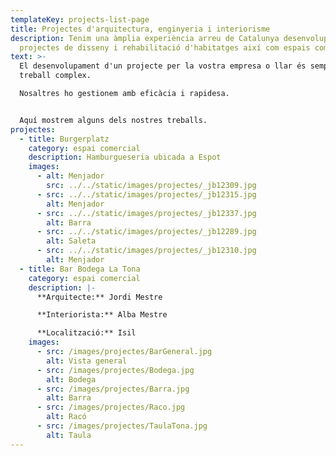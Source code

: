 ```yaml
---
templateKey: projects-list-page
title: Projectes d'arquitectura, enginyeria i interiorisme
description: Tenim una àmplia experiència arreu de Catalunya desenvolupant
  projectes de disseny i rehabilitació d'habitatges així com espais comercials.
text: >-
  El desenvolupament d'un projecte per la vostra empresa o llar és sempre un
  treball complex.

  Nosaltres ho gestionem amb eficàcia i rapidesa.


  Aquí mostrem alguns dels nostres treballs.
projectes:
  - title: Burgerplatz
    category: espai comercial
    description: Hamburgueseria ubicada a Espot
    images:
      - alt: Menjador
        src: ../../static/images/projectes/_jb12309.jpg
      - src: ../../static/images/projectes/_jb12315.jpg
        alt: Menjador
      - src: ../../static/images/projectes/_jb12337.jpg
        alt: Barra
      - src: ../../static/images/projectes/_jb12289.jpg
        alt: Saleta
      - src: ../../static/images/projectes/_jb12310.jpg
        alt: Menjador
  - title: Bar Bodega La Tona
    category: espai comercial
    description: |-
      **Arquitecte:** Jordi Mestre

      **Interiorista:** Alba Mestre

      **Localització:** Isil
    images:
      - src: /images/projectes/BarGeneral.jpg
        alt: Vista general
      - src: /images/projectes/Bodega.jpg
        alt: Bodega
      - src: /images/projectes/Barra.jpg
        alt: Barra
      - src: /images/projectes/Raco.jpg
        alt: Racó
      - src: /images/projectes/TaulaTona.jpg
        alt: Taula
---
```

